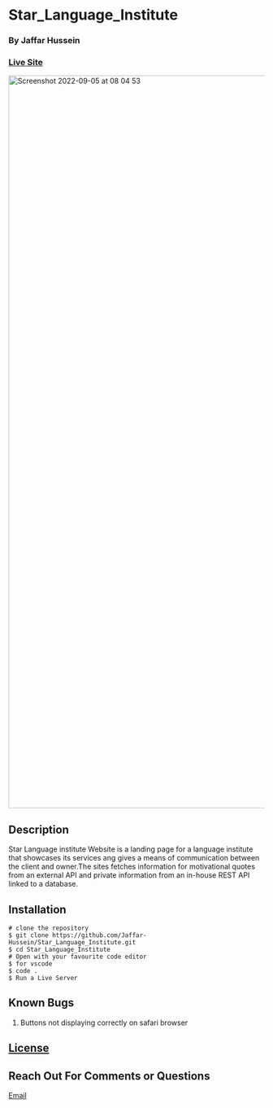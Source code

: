 # Star_Language_Institute
### By Jaffar Hussein
### [Live Site](https://jaffar-hussein.github.io/Star_Language_Institute/) 

<img width="1440" alt="Screenshot 2022-09-05 at 08 04 53" src="https://user-images.githubusercontent.com/57854451/188371423-5ad0f59e-a139-412f-934b-d69ac8ea2301.png">

## Description 

Star Language institute Website is a landing page for a language institute that showcases its services ang gives a means of communication between the client and owner.The sites fetches information for motivational quotes from an external API and private information from an in-house REST API linked to a database.
 
## Installation

    # clone the repository
    $ git clone https://github.com/Jaffar-Hussein/Star_Language_Institute.git
    $ cd Star_Language_Institute
    # Open with your favourite code editor
    $ for vscode 
    $ code .
    $ Run a Live Server
    
## Known Bugs

1. Buttons not displaying correctly on safari browser
     
## [License](https://github.com/Jaffar-Hussein/Star_Language_Institute/blob/master/LICENSE)

## Reach Out For Comments or Questions

[Email](jaffar.gura@student.moringaschool.com)
